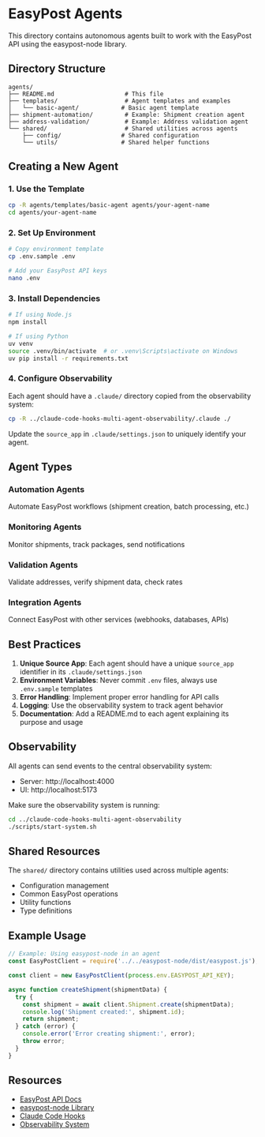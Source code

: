 # EasyPost Agents

This directory contains autonomous agents built to work with the EasyPost API using the easypost-node library.

## Directory Structure

```
agents/
├── README.md                    # This file
├── templates/                   # Agent templates and examples
│   └── basic-agent/            # Basic agent template
├── shipment-automation/         # Example: Shipment creation agent
├── address-validation/          # Example: Address validation agent
└── shared/                      # Shared utilities across agents
    ├── config/                 # Shared configuration
    └── utils/                  # Shared helper functions
```

## Creating a New Agent

### 1. Use the Template
```bash
cp -R agents/templates/basic-agent agents/your-agent-name
cd agents/your-agent-name
```

### 2. Set Up Environment
```bash
# Copy environment template
cp .env.sample .env

# Add your EasyPost API keys
nano .env
```

### 3. Install Dependencies
```bash
# If using Node.js
npm install

# If using Python
uv venv
source .venv/bin/activate  # or .venv\Scripts\activate on Windows
uv pip install -r requirements.txt
```

### 4. Configure Observability
Each agent should have a `.claude/` directory copied from the observability system:
```bash
cp -R ../claude-code-hooks-multi-agent-observability/.claude ./
```

Update the `source_app` in `.claude/settings.json` to uniquely identify your agent.

## Agent Types

### Automation Agents
Automate EasyPost workflows (shipment creation, batch processing, etc.)

### Monitoring Agents
Monitor shipments, track packages, send notifications

### Validation Agents
Validate addresses, verify shipment data, check rates

### Integration Agents
Connect EasyPost with other services (webhooks, databases, APIs)

## Best Practices

1. **Unique Source App**: Each agent should have a unique `source_app` identifier in its `.claude/settings.json`
2. **Environment Variables**: Never commit `.env` files, always use `.env.sample` templates
3. **Error Handling**: Implement proper error handling for API calls
4. **Logging**: Use the observability system to track agent behavior
5. **Documentation**: Add a README.md to each agent explaining its purpose and usage

## Observability

All agents can send events to the central observability system:
- Server: http://localhost:4000
- UI: http://localhost:5173

Make sure the observability system is running:
```bash
cd ../claude-code-hooks-multi-agent-observability
./scripts/start-system.sh
```

## Shared Resources

The `shared/` directory contains utilities used across multiple agents:
- Configuration management
- Common EasyPost operations
- Utility functions
- Type definitions

## Example Usage

```javascript
// Example: Using easypost-node in an agent
const EasyPostClient = require('../../easypost-node/dist/easypost.js');

const client = new EasyPostClient(process.env.EASYPOST_API_KEY);

async function createShipment(shipmentData) {
  try {
    const shipment = await client.Shipment.create(shipmentData);
    console.log('Shipment created:', shipment.id);
    return shipment;
  } catch (error) {
    console.error('Error creating shipment:', error);
    throw error;
  }
}
```

## Resources

- [EasyPost API Docs](https://docs.easypost.com)
- [easypost-node Library](../easypost-node/README.md)
- [Claude Code Hooks](https://docs.anthropic.com/en/docs/claude-code/hooks)
- [Observability System](../claude-code-hooks-multi-agent-observability/README.md)
